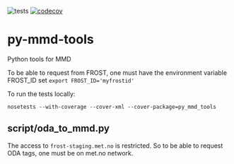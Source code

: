 ![tests](https://github.com/metno/py-mmd-tools/workflows/tests/badge.svg)
[![codecov](https://codecov.io/gh/metno/py-mmd-tools/branch/master/graph/badge.svg)](https://codecov.io/gh/metno/py-mmd-tools)

# py-mmd-tools

Python tools for MMD

To be able to request from FROST, one must have the environment variable FROST_ID set
`export FROST_ID='myfrostid'`


To run the tests locally:
```
nosetests --with-coverage --cover-xml --cover-package=py_mmd_tools
```

## script/oda_to_mmd.py

The access to `frost-staging.met.no` is restricted. So to be able to request ODA tags, one must be on met.no network.


